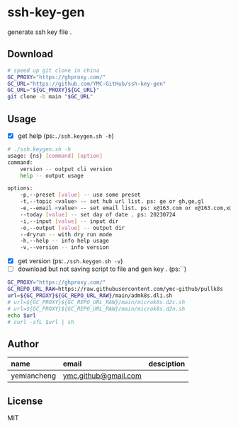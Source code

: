 # ssh-key-gen

generate ssh key file .

## Download


```bash
# speed up git clone in china
GC_PROXY="https://ghproxy.com/"
GC_URL="https://github.com/YMC-GitHub/ssh-key-gen"
GC_URL="${GC_PROXY}${GC_URL}"
git clone -b main "$GC_URL"
```

## Usage
- [x] get help (ps:`./ssh.keygen.sh -h`)

```bash
# ./ssh.keygen.sh -h
usage: {ns} [command] [option]
command:
    version -- output cli version
    help -- output usage

options:
    -p,--preset [value] -- use some preset
    -t,--topic <value> -- set hub url list. ps: ge or gh,ge,gl
    -e,--email <value> -- set email list. ps: x@163.com or x@163.com,x@126.com
    --today [value] -- set day of date . ps: 20230724
    -i,--input [value] -- input dir
    -o,--output [value] -- output dir
    --dryrun -- with dry run mode
    -h,--help -- info help usage
    -v,--version -- info version
```

- [x] get version (ps:`./ssh.keygen.sh -v`)
- [ ] download but not saving script to file and gen key . (ps:``)

```bash
GC_PROXY="https://ghproxy.com/"
GC_REPO_URL_RAW=https://raw.githubusercontent.com/ymc-github/pullk8s
url=${GC_PROXY}${GC_REPO_URL_RAW}/main/admk8s.dli.sh
# url=${GC_PROXY}${GC_REPO_URL_RAW}/main/microk8s.d2c.sh
# url=${GC_PROXY}${GC_REPO_URL_RAW}/main/microk8s.d2n.sh
echo $url
# curl -sfL $url | sh
```

<!-- get more usage on [docs](docs/tutorials/add-ssh-key-to-github.md) -->


## Author

name|email|desciption
:--|:--|:--
yemiancheng|<ymc.github@gmail.com>||

## License
MIT
